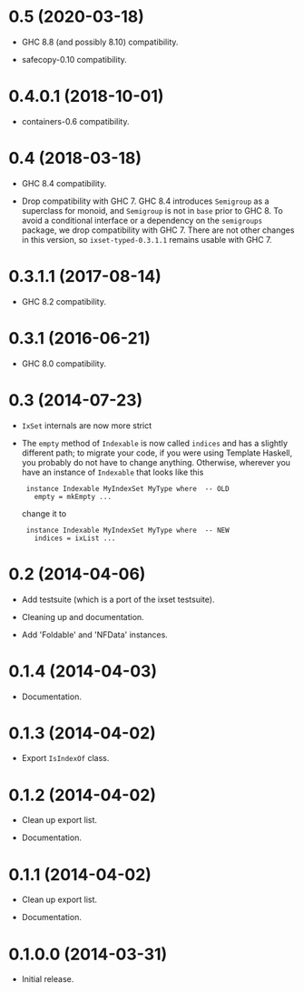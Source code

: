 0.5 (2020-03-18)
================

- GHC 8.8 (and possibly 8.10) compatibility.

- safecopy-0.10 compatibility.

0.4.0.1 (2018-10-01)
====================

- containers-0.6 compatibility.

0.4 (2018-03-18)
================

* GHC 8.4 compatibility.

* Drop compatibility with GHC 7. GHC 8.4 introduces `Semigroup` as a superclass
  for monoid, and `Semigroup` is not in `base` prior to GHC 8. To avoid
  a conditional interface or a dependency on the `semigroups` package, we drop
  compatibility with GHC 7. There are not other changes in this version, so
  `ixset-typed-0.3.1.1` remains usable with GHC 7.

0.3.1.1 (2017-08-14)
====================

* GHC 8.2 compatibility.

0.3.1 (2016-06-21)
==================

* GHC 8.0 compatibility.

0.3 (2014-07-23)
================

* `IxSet` internals are now more strict

* The `empty` method of `Indexable` is now called `indices` and has a slightly
  different path; to migrate your code, if you were using Template Haskell,
  you probably do not have to change anything. Otherwise, wherever you have
  an instance of `Indexable` that looks like this

       instance Indexable MyIndexSet MyType where  -- OLD
         empty = mkEmpty ...

  change it to

       instance Indexable MyIndexSet MyType where  -- NEW
         indices = ixList ...


0.2 (2014-04-06)
================

* Add testsuite (which is a port of the ixset testsuite).

* Cleaning up and documentation.

* Add 'Foldable' and 'NFData' instances.


0.1.4 (2014-04-03)
==================

* Documentation.


0.1.3 (2014-04-02)
==================

* Export `IsIndexOf` class.


0.1.2 (2014-04-02)
==================

* Clean up export list.

* Documentation.


0.1.1 (2014-04-02)
==================

* Clean up export list.

* Documentation.


0.1.0.0 (2014-03-31)
====================

* Initial release.
